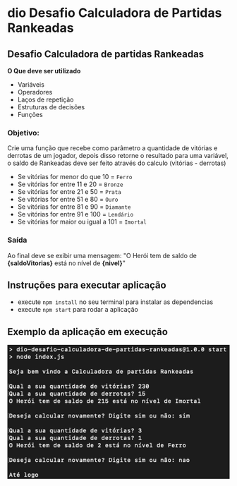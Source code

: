 # dio Desafio Calculadora de Partidas Rankeadas

## Desafio Calculadora de partidas Rankeadas
**O Que deve ser utilizado**

- Variáveis
- Operadores
- Laços de repetição
- Estruturas de decisões
- Funções

### Objetivo:

Crie uma função que recebe como parâmetro a quantidade de vitórias e derrotas de um jogador,
depois disso retorne o resultado para uma variável, o saldo de Rankeadas deve ser feito através do calculo (vitórias - derrotas)

- Se vitórias for menor do que 10 = `Ferro`
- Se vitórias for entre 11 e 20 = `Bronze`
- Se vitórias for entre 21 e 50 = `Prata`
- Se vitórias for entre 51 e 80 = `Ouro`
- Se vitórias for entre 81 e 90 = `Diamante`
- Se vitórias for entre 91 e 100 = `Lendário`
- Se vitórias for maior ou igual a 101 = `Imortal`

### Saída

Ao final deve se exibir uma mensagem:
"O Herói tem de saldo de **{saldoVitorias}** está no nível de **{nivel}**"

## Instruções para executar aplicação

- execute `npm install` no seu terminal para instalar as dependencias
- execute `npm start` para rodar a aplicação

## Exemplo da aplicação em execução

![screen](./screen.png)